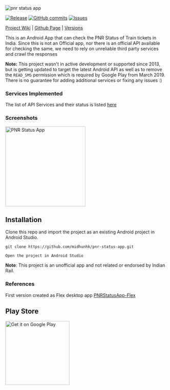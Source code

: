 <img alt="pnr status app" src="https://github.com/midhunhk/pnr-status-app/blob/notan/resources/v4/promotional/fg-notan-01.png"/> 

[![Release](https://img.shields.io/github/release/midhunhk/pnr-status-app.svg)](https://github.com/midhunhk/pnr-status-app/releases) 
[![GitHub commits](https://img.shields.io/github/commits-since/midhunhk/pnr-status-app/v3.2.5.svg)](https://github.com/midhunhk/pnr-status-app) 
[![Issues](https://img.shields.io/github/issues/midhunhk/pnr-status-app.svg)](https://github.com/midhunhk/pnr-status-app/issues) 

[Project Wiki](https://github.com/midhunhk/pnr-status-app/wiki) | 
[Github Page](http://midhunhk.github.io/pnr-status-app) |
[Versions](https://github.com/midhunhk/pnr-status-app/wiki/Versions)  
  
This is an Android App that can check the PNR Status of Train tickets in India. Since this is not an Official app, nor there is an official API available for checking the same, we need to rely on unreliable third party services and crawl the responses

**Note:** This project wasn't in active development or supported since 2013, but is getting updated to target the latest Android API as well as to remove the `READ_SMS` permission which is required by Google Play from March 2019. There is no guarantee for adding additional services or fixing any issues :)

### Services Implemented
The list of API Services and their status is listed [here](https://github.com/midhunhk/pnr-status-app/wiki/Services)

### Screenshots
<img alt="PNR Status App" src="https://github.com/midhunhk/pnr-status-app/blob/master/resources/v4/screenshots/001.png" width="250"/>

## Installation
Clone this repo and import the project as an existing Android project in Android Studio.
```
git clone https://github.com/midhunhk/pnr-status-app.git  

Open the project in Android Studio  
```

**Note**: This project is an unofficial app and not related or endorsed by Indian Rail.

### References
First version created as Flex desktop app [PNRStatusApp-Flex](https://github.com/midhunhk/pnr-status-app-flex)

## Play Store
<a href="https://play.google.com/store/apps/details?id=com.ae.apps.pnrstatus.v3">
 <img alt="Get it on Google Play" width="200px" src="https://play.google.com/intl/en_us/badges/images/generic/en_badge_web_generic.png">
</a>


